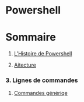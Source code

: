 # Powershell
# Sommaire 
1. [L'Histoire de Powershell](https://github.com/EnzoooPNT/Powershell/blob/main/histoire.md)

2. [Aitecture](http://)

### 3. Lignes de commandes 
1. [Commandes génériqe](https://github.com/EnzoooPNT/Powershell/blob/main/commandes.md)
